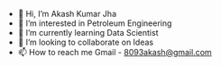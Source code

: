 - 👋 Hi, I’m Akash Kumar Jha
- 👀 I’m interested in Petroleum Engineering
- 🌱 I’m currently learning Data Scientist
- 💞️ I’m looking to collaborate on Ideas
- 📫 How to reach me 
Gmail - 8093akash@gmail.com

<!---
Akash1070/Akash1070 is a ✨ special ✨ repository because its `README.md` (this file) appears on your GitHub profile.
You can click the Preview link to take a look at your changes.
--->
